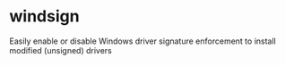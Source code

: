 # windsign
Easily enable or disable Windows driver signature enforcement to install modified (unsigned) drivers
